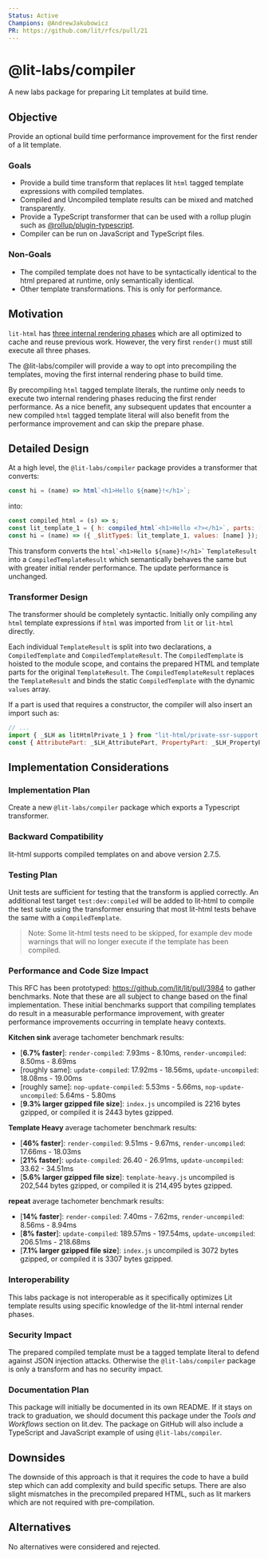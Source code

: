 ```yaml
---
Status: Active
Champions: @AndrewJakubowicz
PR: https://github.com/lit/rfcs/pull/21
---
```


# @lit-labs/compiler

A new labs package for preparing Lit templates at build time.

## Objective

Provide an optional build time performance improvement for the first render of a lit template.


### Goals

- Provide a build time transform that replaces lit `html` tagged template expressions with compiled templates.
- Compiled and Uncompiled template results can be mixed and matched transparently.
- Provide a TypeScript transformer that can be used with a rollup plugin such as [@rollup/plugin-typescript](https://www.npmjs.com/package/@rollup/plugin-typescript).
- Compiler can be run on JavaScript and TypeScript files.

### Non-Goals

- The compiled template does not have to be syntactically identical to the html prepared at runtime, only semantically identical.
- Other template transformations. This is only for performance.

## Motivation

`lit-html` has [three internal rendering phases](https://github.com/lit/lit/blob/main/dev-docs/design/how-lit-html-works.md#summary-of-lit-html-rendering-phases) which are all optimized to cache and reuse previous work. However, the very first `render()` must still execute all three phases.

The @lit-labs/compiler will provide a way to opt into precompiling the templates, moving the first internal rendering phase to build time.

By precompiling `html` tagged template literals, the runtime only needs to execute two internal rendering phases reducing the first render performance. As a nice benefit, any subsequent updates that encounter a new compiled `html` tagged template literal will also benefit from the performance improvement and can skip the prepare phase.

## Detailed Design

At a high level, the `@lit-labs/compiler` package provides a transformer that converts:

```js
const hi = (name) => html`<h1>Hello ${name}!</h1>`;
```

into:

```js
const compiled_html = (s) => s;
const lit_template_1 = { h: compiled_html`<h1>Hello <?></h1>`, parts: [{ type: 2, index: 1 }] };
const hi = (name) => ({ _$litType$: lit_template_1, values: [name] });
```

This transform converts the `` html`<h1>Hello ${name}!</h1>` `` `TemplateResult` into a `CompiledTemplateResult` which semantically behaves the same but with greater initial render performance. The update performance is unchanged.

### Transformer Design

The transformer should be completely syntactic. Initially only compiling any `html` template expressions if `html` was imported from `lit` or `lit-html` directly.

Each individual `TemplateResult` is split into two declarations, a `CompiledTemplate` and `CompiledTemplateResult`. The `CompiledTemplate` is hoisted to the module scope, and contains the prepared HTML and template parts for the original `TemplateResult`. The `CompiledTemplateResult` replaces the `TemplateResult` and binds the static `CompiledTemplate` with the dynamic `values` array.

If a part is used that requires a constructor, the compiler
will also insert an import such as:

```js
// ...
import { _$LH as litHtmlPrivate_1 } from "lit-html/private-ssr-support.js";
const { AttributePart: _$LH_AttributePart, PropertyPart: _$LH_PropertyPart, BooleanAttributePart: _$LH_BooleanAttributePart, EventPart: _$LH_EventPart } = litHtmlPrivate_1;
```

## Implementation Considerations

### Implementation Plan

Create a new `@lit-labs/compiler` package which exports a Typescript transformer.

### Backward Compatibility

lit-html supports compiled templates on and above version 2.7.5.

### Testing Plan

Unit tests are sufficient for testing that the transform is applied correctly. An additional test target `test:dev:compiled` will be added to lit-html to compile the test suite using the transformer ensuring that most lit-html tests behave the same with a `CompiledTemplate`.

> Note: Some lit-html tests need to be skipped, for example dev mode warnings that will no longer execute if the template has been compiled.

### Performance and Code Size Impact

This RFC has been prototyped: https://github.com/lit/lit/pull/3984 to gather benchmarks. Note that these are all subject to change based on the final implementation. These initial benchmarks support that compiling templates do result in a measurable performance improvement, with greater performance improvements occurring in template heavy contexts.

**Kitchen sink** average tachometer benchmark results:

- [**6.7% faster**]: `render-compiled`: 7.93ms - 8.10ms, `render-uncompiled`: 8.50ms - 8.69ms
- [roughly same]: `update-compiled`: 17.92ms - 18.56ms, `update-uncompiled`: 18.08ms - 19.00ms
- [roughly same]: `nop-update-compiled`: 5.53ms - 5.66ms, `nop-update-uncompiled`: 5.64ms - 5.80ms
 - [**9.3% larger gzipped file size**]: `index.js` uncompiled is 2216 bytes gzipped, or compiled it is 2443 bytes gzipped.

**Template Heavy** average tachometer benchmark results:

 - [**46% faster**]: `render-compiled`: 9.51ms - 9.67ms, `render-uncompiled`: 17.66ms - 18.03ms
 - [**21% faster**]: `update-compiled`: 26.40 - 26.91ms, `update-uncompiled`: 33.62 - 34.51ms
 - [**5.6% larger gzipped file size**]: `template-heavy.js` uncompiled is 202,544 bytes gzipped, or compiled it is 214,495 bytes gzipped.

**repeat** average tachometer benchmark results:

 - [**14% faster**]: `render-compiled`: 7.40ms - 7.62ms, `render-uncompiled`: 8.56ms - 8.94ms
 - [**8% faster**]: `update-compiled`: 189.57ms - 197.54ms, `update-uncompiled`: 206.51ms - 218.68ms
 - [**7.1% larger gzipped file size**]: `index.js` uncompiled is 3072 bytes gzipped, or compiled it is 3307 bytes gzipped.

### Interoperability

This labs package is not interoperable as it specifically optimizes Lit template results using specific knowledge of the lit-html internal render phases.

### Security Impact

The prepared compiled template must be a tagged template literal to defend against JSON injection attacks. Otherwise the `@lit-labs/compiler` package is only a transform and has no security impact.

### Documentation Plan

This package will initially be documented in its own README. If it stays on track to graduation, we should document this package under the *Tools and Workflows* section on lit.dev. The package on GitHub will also include a TypeScript and JavaScript example of using `@lit-labs/compiler`.

## Downsides

The downside of this approach is that it requires the code to have a build step which can add complexity and build specific setups. There are also slight mismatches in the precompiled prepared HTML, such as lit markers which are not required with pre-compilation.

## Alternatives

No alternatives were considered and rejected.

